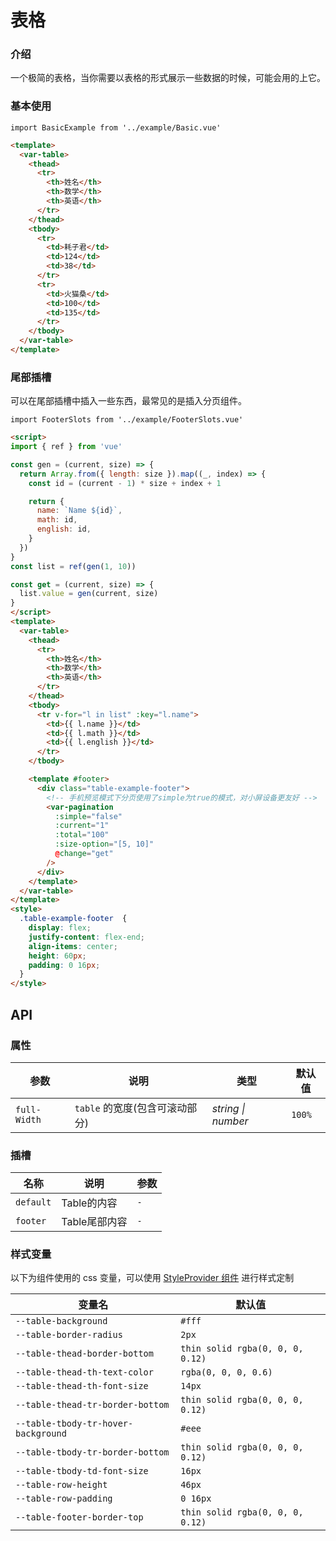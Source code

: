 # 表格

### 介绍

一个极简的表格，当你需要以表格的形式展示一些数据的时候，可能会用的上它。

### 基本使用

```vue
import BasicExample from '../example/Basic.vue'
```

```html
<template>
  <var-table>
    <thead>
      <tr>
        <th>姓名</th>
        <th>数学</th>
        <th>英语</th>
      </tr>
    </thead>
    <tbody>
      <tr>
        <td>耗子君</td>
        <td>124</td>
        <td>38</td>
      </tr>
      <tr>
        <td>火猫桑</td>
        <td>100</td>
        <td>135</td>
      </tr>
    </tbody>
  </var-table>
</template>

```

### 尾部插槽

可以在尾部插槽中插入一些东西，最常见的是插入分页组件。

```vue
import FooterSlots from '../example/FooterSlots.vue'
```

```html
<script>
import { ref } from 'vue'

const gen = (current, size) => {
  return Array.from({ length: size }).map((_, index) => {
    const id = (current - 1) * size + index + 1

    return {
      name: `Name ${id}`,
      math: id,
      english: id,
    }
  })
}
const list = ref(gen(1, 10))

const get = (current, size) => {
  list.value = gen(current, size)
}
</script>
<template>
  <var-table>
    <thead>
      <tr>
        <th>姓名</th>
        <th>数学</th>
        <th>英语</th>
      </tr>
    </thead>
    <tbody>
      <tr v-for="l in list" :key="l.name">
        <td>{{ l.name }}</td>
        <td>{{ l.math }}</td>
        <td>{{ l.english }}</td>
      </tr>
    </tbody>

    <template #footer>
      <div class="table-example-footer">
        <!-- 手机预览模式下分页使用了simple为true的模式，对小屏设备更友好 -->
        <var-pagination
          :simple="false"
          :current="1"
          :total="100"
          :size-option="[5, 10]"
          @change="get"
        />
      </div>
    </template>
  </var-table>
</template>
<style>
  .table-example-footer  {
    display: flex;
    justify-content: flex-end;
    align-items: center;
    height: 60px;
    padding: 0 16px;
  }
</style>
```

## API

### 属性

| 参数 | 说明 | 类型 | 默认值 |
| ----- | -------------- | -------- | ---------- |
| `full-Width` | `table` 的宽度(包含可滚动部分)	| _string \| number_ | `100%` |

### 插槽

| 名称 | 说明 | 参数 |
| ----- | -------------- | -------- |
| `default` | Table的内容 | `-` |
| `footer` | Table尾部内容 | `-` |

### 样式变量
以下为组件使用的 css 变量，可以使用 [StyleProvider 组件](#/zh-CN/style-provider) 进行样式定制

| 变量名 | 默认值 |
| --- | --- |
| `--table-background` | `#fff` |
| `--table-border-radius` | `2px` |
| `--table-thead-border-bottom` | `thin solid rgba(0, 0, 0, 0.12)` |
| `--table-thead-th-text-color` | `rgba(0, 0, 0, 0.6)` |
| `--table-thead-th-font-size` | `14px` |
| `--table-thead-tr-border-bottom` | `thin solid rgba(0, 0, 0, 0.12)` |
| `--table-tbody-tr-hover-background` | `#eee` |
| `--table-tbody-tr-border-bottom` | `thin solid rgba(0, 0, 0, 0.12)` |
| `--table-tbody-td-font-size` | `16px` |
| `--table-row-height` | `46px` |
| `--table-row-padding` | `0 16px` |
| `--table-footer-border-top` | `thin solid rgba(0, 0, 0, 0.12)` |
